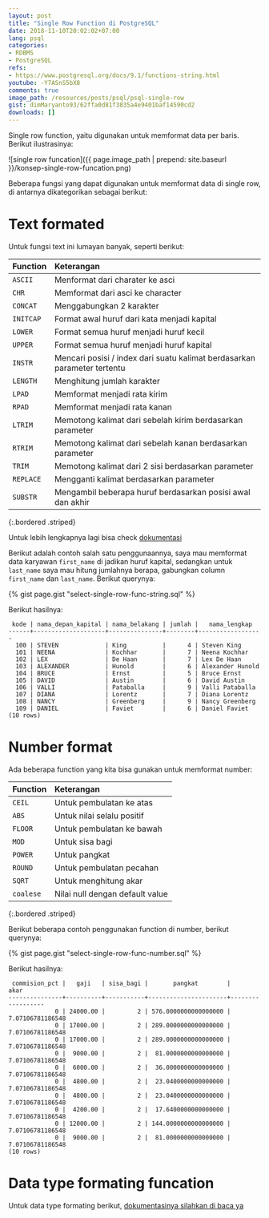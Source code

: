 ```yaml
---
layout: post
title: "Single Row Function di PostgreSQL"
date: 2018-11-10T20:02:02+07:00
lang: psql
categories:
- RDBMS
- PostgreSQL
refs: 
- https://www.postgresql.org/docs/9.1/functions-string.html
youtube: -Y7ASnS5bX8
comments: true
image_path: /resources/posts/psql/psql-single-row
gist: dimMaryanto93/62ffa0d81f3835a4e9401baf14590cd2
downloads: []
---
```


Single row function, yaitu digunakan untuk memformat data per baris. Berikut ilustrasinya:

![single row funcation]({{ page.image_path | prepend: site.baseurl }}/konsep-single-row-funcation.png)

Beberapa fungsi yang dapat digunakan untuk memformat data di single row, di antarnya dikategorikan sebagai berikut:

# Text formated

Untuk fungsi text ini lumayan banyak, seperti berikut:

| Function  | Keterangan                        |
|:----------|:----------------------------------|
| `ASCII`   | Menformat dari charater ke asci   |
| `CHR`     | Memformat dari asci ke character  |
| `CONCAT`  | Menggabungkan 2 karakter          |
| `INITCAP` | Format awal huruf dari kata menjadi kapital |
| `LOWER`   | Format semua huruf menjadi huruf kecil | 
| `UPPER`   | Format semua huruf menjadi huruf kapital |
| `INSTR`   | Mencari posisi / index dari suatu kalimat berdasarkan parameter tertentu |
| `LENGTH`  | Menghitung jumlah karakter|
| `LPAD`    | Memformat menjadi rata kirim |
| `RPAD`    | Memformat menjadi rata kanan |
| `LTRIM`   | Memotong kalimat dari sebelah kirim berdasarkan parameter |
| `RTRIM`   | Memotong kalimat dari sebelah kanan berdasarkan parameter |
| `TRIM`    | Memotong kalimat dari 2 sisi berdasarkan parameter |
| `REPLACE` | Mengganti kalimat berdasarkan parameter |
| `SUBSTR`  | Mengambil beberapa huruf berdasarkan posisi awal dan akhir |
{:.bordered .striped}

Untuk lebih lengkapnya lagi bisa check [dokumentasi](https://www.postgresql.org/docs/9.1/functions-string.html)

Berikut adalah contoh salah satu penggunaannya, saya mau memformat data karyawan `first_name` di jadikan huruf kapital, sedangkan untuk `last_name` saya mau hitung jumlahnya berapa, gabungkan column `first_name` dan `last_name`. Berikut querynya:

{% gist page.gist "select-single-row-func-string.sql" %}

Berikut hasilnya:

```postgresql-console
 kode | nama_depan_kapital | nama_belakang | jumlah |   nama_lengkap   
------+--------------------+---------------+--------+------------------
  100 | STEVEN             | King          |      4 | Steven King
  101 | NEENA              | Kochhar       |      7 | Neena Kochhar
  102 | LEX                | De Haan       |      7 | Lex De Haan
  103 | ALEXANDER          | Hunold        |      6 | Alexander Hunold
  104 | BRUCE              | Ernst         |      5 | Bruce Ernst
  105 | DAVID              | Austin        |      6 | David Austin
  106 | VALLI              | Pataballa     |      9 | Valli Pataballa
  107 | DIANA              | Lorentz       |      7 | Diana Lorentz
  108 | NANCY              | Greenberg     |      9 | Nancy Greenberg
  109 | DANIEL             | Faviet        |      6 | Daniel Faviet
(10 rows)
```

# Number format

Ada beberapa function yang kita bisa gunakan untuk memformat number:

| Function  | Keterangan                        |
|:----------|:----------------------------------|
| `CEIL`    | Untuk pembulatan ke atas          |
| `ABS`     | Untuk nilai selalu positif        |
| `FLOOR`   | Untuk pembulatan ke bawah         |
| `MOD`     | Untuk sisa bagi                   |
| `POWER`   | Untuk pangkat                     |
| `ROUND`   | Untuk pembulatan pecahan          |
| `SQRT`    | Untuk menghitung akar             |
| `coalese` | Nilai null dengan default value   |
{:.bordered .striped}

Berikut beberapa contoh penggunakan function di number, berikut querynya:

{% gist page.gist "select-single-row-func-number.sql" %}

Berikut hasilnya:

```postgresql-console
 commision_pct |   gaji   | sisa_bagi |       pangkat        |       akar       
---------------+----------+-----------+----------------------+------------------
             0 | 24000.00 |         2 | 576.0000000000000000 | 7.07106781186548
             0 | 17000.00 |         2 | 289.0000000000000000 | 7.07106781186548
             0 | 17000.00 |         2 | 289.0000000000000000 | 7.07106781186548
             0 |  9000.00 |         2 |  81.0000000000000000 | 7.07106781186548
             0 |  6000.00 |         2 |  36.0000000000000000 | 7.07106781186548
             0 |  4800.00 |         2 |  23.0400000000000000 | 7.07106781186548
             0 |  4800.00 |         2 |  23.0400000000000000 | 7.07106781186548
             0 |  4200.00 |         2 |  17.6400000000000000 | 7.07106781186548
             0 | 12000.00 |         2 | 144.0000000000000000 | 7.07106781186548
             0 |  9000.00 |         2 |  81.0000000000000000 | 7.07106781186548
(10 rows)
```

# Data type formating funcation

Untuk data type formating berikut, [dokumentasinya silahkan di baca ya](https://www.postgresql.org/docs/9.1/functions-formatting.html)